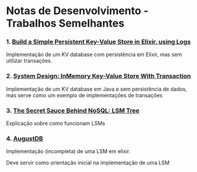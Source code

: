 # Notas de Desenvolvimento - Trabalhos Semelhantes

### 1. [Build a Simple Persistent Key-Value Store in Elixir, using Logs](https://www.poeticoding.com/build-a-simple-persistent-key-value-store-in-elixir-using-logs-part-1/)
Implementação de um KV database com persistência em Elixir, mas sem utilizar transações.

### 2. [System Design: InMemory Key-Value Store With Transaction](https://medium.com/@rickymondal/system-design-inmemory-key-value-with-transaction-0a6df97ccce1)
Implementação de um KV database em Java e sem persistência de dados, mas
serve como um exemplo de implementações de transações

### 3. [The Secret Sauce Behind NoSQL: LSM Tree](https://www.youtube.com/watch?v=I6jB0nM9SKU&ab_channel=ByteByteGo)
Explicação sobre como funcionam LSMs

### 4. [AugustDB](https://github.com/Terkwood/AugustDB)
Implementação (incompleta) de uma LSM em elixir.

Deve servir como orientação inicial na implementação de uma LSM

